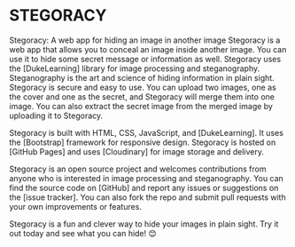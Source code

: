 # STEGORACY
Stegoracy: A web app for hiding an image in another image
Stegoracy is a web app that allows you to conceal an image inside another image. You can use it to hide some secret message or information as well. Stegoracy uses the [DukeLearning] library for image processing and steganography. Steganography is the art and science of hiding information in plain sight. Stegoracy is secure and easy to use. You can upload two images, one as the cover and one as the secret, and Stegoracy will merge them into one image. You can also extract the secret image from the merged image by uploading it to Stegoracy.

Stegoracy is built with HTML, CSS, JavaScript, and [DukeLearning]. It uses the [Bootstrap] framework for responsive design. Stegoracy is hosted on [GitHub Pages] and uses [Cloudinary] for image storage and delivery.

Stegoracy is an open source project and welcomes contributions from anyone who is interested in image processing and steganography. You can find the source code on [GitHub] and report any issues or suggestions on the [issue tracker]. You can also fork the repo and submit pull requests with your own improvements or features.

Stegoracy is a fun and clever way to hide your images in plain sight. Try it out today and see what you can hide! 😊
